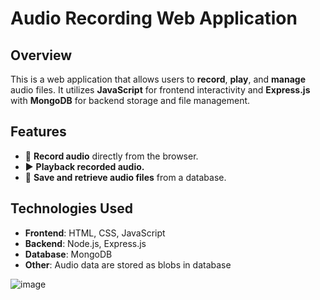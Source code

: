 # Audio Recording Web Application

## Overview

This is a web application that allows users to **record**, **play**, and **manage** audio files. It utilizes **JavaScript** for frontend interactivity and **Express.js** with **MongoDB** for backend storage and file management.

## Features

- 🎤 **Record audio** directly from the browser.
- ▶️ **Playback recorded audio.**
- 💾 **Save and retrieve audio files** from a database.

## Technologies Used

- **Frontend**: HTML, CSS, JavaScript
- **Backend**: Node.js, Express.js
- **Database**: MongoDB
- **Other**: Audio data are stored as blobs in database

![image](https://github.com/user-attachments/assets/6b892d17-397a-4b00-8e95-c21473e7b117)

